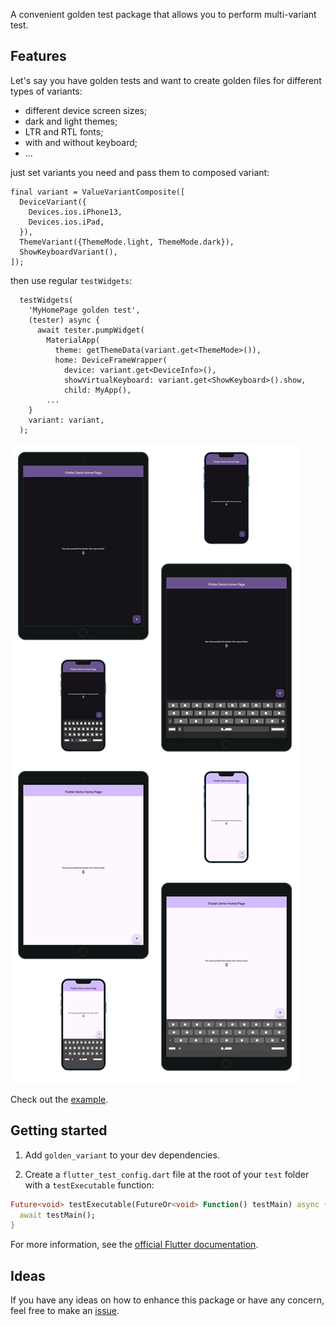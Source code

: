 A convenient golden test package that allows you to perform multi-variant test.

## Features

Let's say you have golden tests and want to create golden files for different types of variants:
- different device screen sizes;
- dark and light themes;
- LTR and RTL fonts;
- with and without keyboard;
- ...

just set variants you need and pass them to composed variant:
```
final variant = ValueVariantComposite([
  DeviceVariant({
    Devices.ios.iPhone13,
    Devices.ios.iPad,
  }),
  ThemeVariant({ThemeMode.light, ThemeMode.dark}),
  ShowKeyboardVariant(),
]);
```

then use regular `testWidgets`:

```
  testWidgets(
    'MyHomePage golden test',
    (tester) async {
      await tester.pumpWidget(
        MaterialApp(
          theme: getThemeData(variant.get<ThemeMode>()),
          home: DeviceFrameWrapper(
            device: variant.get<DeviceInfo>(),
            showVirtualKeyboard: variant.get<ShowKeyboard>().show,
            child: MyApp(),
        ...
    }
    variant: variant,
  );
```

![](https://github.com/cyrax111/golden_variant/blob/master/assets/variants_preview.png?raw=true)

Check out the [example](https://github.com/cyrax111/golden_variant/tree/master/example).

## Getting started

1. Add `golden_variant` to your dev dependencies.

2. Create a `flutter_test_config.dart` file at the root of your `test` folder with a `testExecutable` function:

```dart
Future<void> testExecutable(FutureOr<void> Function() testMain) async {
  await testMain();
}
```

For more information, see the [official Flutter documentation](https://api.flutter.dev/flutter/flutter_test/flutter_test-library.html).

## Ideas

If you have any ideas on how to enhance this package or have any concern, feel free to make an [issue](https://github.com/cyrax111/golden_variant/issues).